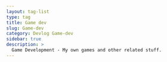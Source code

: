 ```yaml
---
layout: tag-list
type: tag
title: Game dev
slug: Game-dev
category: Devlog Game-dev
sidebar: true
description: >
  Game Development - My own games and other related stuff.
---
```

